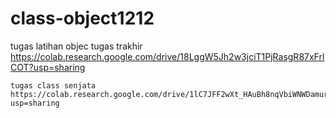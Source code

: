 # class-object1212
tugas latihan objec tugas trakhir
https://colab.research.google.com/drive/18LggW5Jh2w3jciT1PjRasgR87xFrlCOT?usp=sharing

    tugas class senjata https://colab.research.google.com/drive/1lC7JFF2wXt_HAuBh8nqVbiWNWDamurE3?usp=sharing
